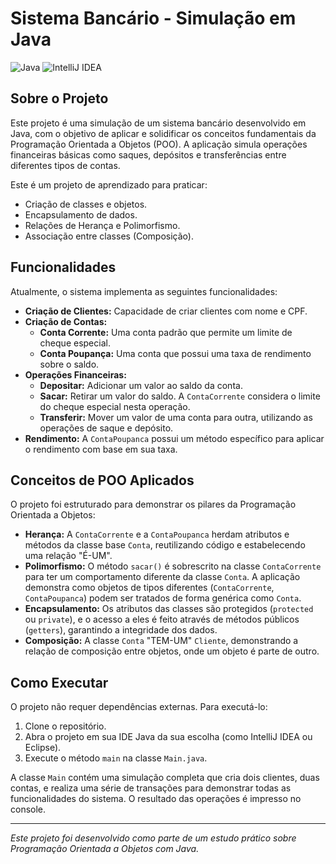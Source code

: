 # Sistema Bancário - Simulação em Java

![Java](https://img.shields.io/badge/java-%23ED8B00.svg?style=for-the-badge&logo=openjdk&logoColor=white)
![IntelliJ IDEA](https://img.shields.io/badge/IntelliJIDEA-000000.svg?style=for-the-badge&logo=intellij-idea&logoColor=white)

## Sobre o Projeto

Este projeto é uma simulação de um sistema bancário desenvolvido em Java, com o objetivo de aplicar e solidificar os conceitos fundamentais da Programação Orientada a Objetos (POO). 
A aplicação simula operações financeiras básicas como saques, depósitos e transferências entre diferentes tipos de contas.

Este é um projeto de aprendizado para praticar:
* Criação de classes e objetos.
* Encapsulamento de dados.
* Relações de Herança e Polimorfismo.
* Associação entre classes (Composição).

## Funcionalidades

Atualmente, o sistema implementa as seguintes funcionalidades:

* **Criação de Clientes:** Capacidade de criar clientes com nome e CPF.
* **Criação de Contas:**
    * **Conta Corrente:** Uma conta padrão que permite um limite de cheque especial.
    * **Conta Poupança:** Uma conta que possui uma taxa de rendimento sobre o saldo.
* **Operações Financeiras:**
    * **Depositar:** Adicionar um valor ao saldo da conta.
    * **Sacar:** Retirar um valor do saldo. A `ContaCorrente` considera o limite do cheque especial nesta operação.
    * **Transferir:** Mover um valor de uma conta para outra, utilizando as operações de saque e depósito.
* **Rendimento:** A `ContaPoupanca` possui um método específico para aplicar o rendimento com base em sua taxa.

## Conceitos de POO Aplicados

O projeto foi estruturado para demonstrar os pilares da Programação Orientada a Objetos:

* **Herança:** A `ContaCorrente` e a `ContaPoupanca` herdam atributos e métodos da classe base `Conta`, reutilizando código e estabelecendo uma relação "É-UM".
* **Polimorfismo:** O método `sacar()` é sobrescrito na classe `ContaCorrente` para ter um comportamento diferente da classe `Conta`. A aplicação demonstra como objetos de tipos diferentes (`ContaCorrente`, `ContaPoupanca`) podem ser tratados de forma genérica como `Conta`.
* **Encapsulamento:** Os atributos das classes são protegidos (`protected` ou `private`), e o acesso a eles é feito através de métodos públicos (`getters`), garantindo a integridade dos dados.
* **Composição:** A classe `Conta` "TEM-UM" `Cliente`, demonstrando a relação de composição entre objetos, onde um objeto é parte de outro.


## Como Executar

O projeto não requer dependências externas. Para executá-lo:
1.  Clone o repositório.
2.  Abra o projeto em sua IDE Java da sua escolha (como IntelliJ IDEA ou Eclipse).
3.  Execute o método `main` na classe `Main.java`.

A classe `Main` contém uma simulação completa que cria dois clientes, duas contas, e realiza uma série de transações para demonstrar todas as funcionalidades do sistema. 
O resultado das operações é impresso no console.

---
_Este projeto foi desenvolvido como parte de um estudo prático sobre Programação Orientada a Objetos com Java._
